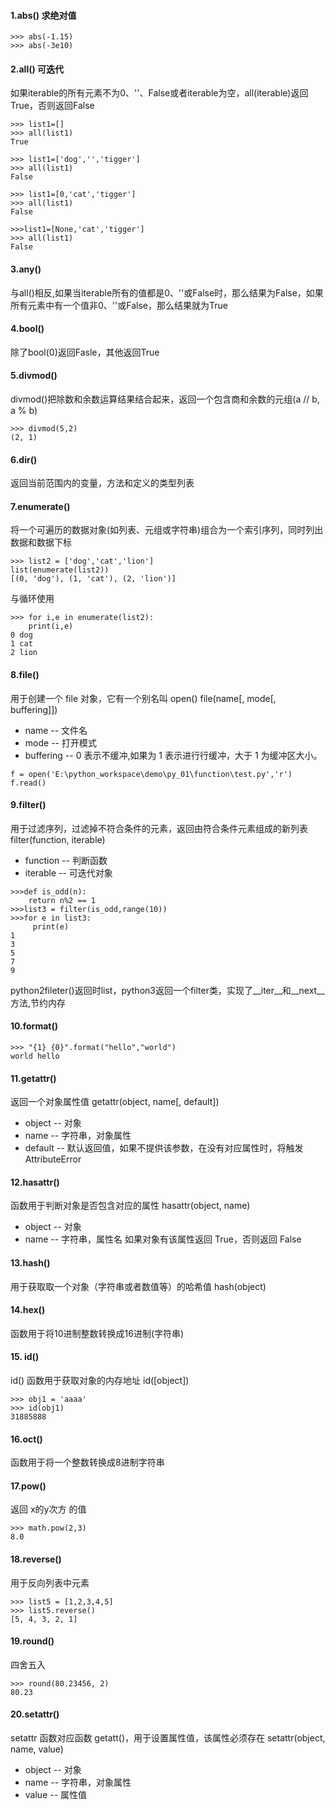 #### 1.abs() 求绝对值
```
>>> abs(-1.15)
>>> abs(-3e10)
```
#### 2.all() 可迭代
如果iterable的所有元素不为0、''、False或者iterable为空，all(iterable)返回True，否则返回False
```
>>> list1=[]
>>> all(list1)
True

>>> list1=['dog','','tigger']
>>> all(list1)
False

>>> list1=[0,'cat','tigger']
>>> all(list1)
False

>>>list1=[None,'cat','tigger']
>>> all(list1)
False
```
#### 3.any()
与all()相反,如果当iterable所有的值都是0、''或False时，那么结果为False，如果所有元素中有一个值非0、''或False，那么结果就为True

#### 4.bool()
除了bool(0)返回Fasle，其他返回True

#### 5.divmod()
divmod()把除数和余数运算结果结合起来，返回一个包含商和余数的元组(a // b, a % b)
```
>>> divmod(5,2)
(2, 1)
```
#### 6.dir()
返回当前范围内的变量，方法和定义的类型列表

#### 7.enumerate()
将一个可遍历的数据对象(如列表、元组或字符串)组合为一个索引序列，同时列出数据和数据下标
```
>>> list2 = ['dog','cat','lion']
list(enumerate(list2))
[(0, 'dog'), (1, 'cat'), (2, 'lion')]
```
与循环使用
```
>>> for i,e in enumerate(list2):
    print(i,e)
0 dog
1 cat
2 lion
```

#### 8.file()
用于创建一个 file 对象，它有一个别名叫 open()
file(name[, mode[, buffering]])
- name -- 文件名
- mode -- 打开模式
- buffering -- 0 表示不缓冲,如果为 1 表示进行行缓冲，大于 1 为缓冲区大小。
```
f = open('E:\python_workspace\demo\py_01\function\test.py','r')
f.read()
```

#### 9.filter()
用于过滤序列，过滤掉不符合条件的元素，返回由符合条件元素组成的新列表
filter(function, iterable)
- function -- 判断函数
- iterable -- 可迭代对象
```
>>>def is_odd(n):
    return n%2 == 1
>>>list3 = filter(is_odd,range(10))
>>>for e in list3:
     print(e)
1
3
5
7
9
```
python2fileter()返回时list，python3返回一个filter类，实现了__iter__和__next__方法,节约内存

#### 10.format()
```
>>> "{1} {0}".format("hello","world")
world hello
```

#### 11.getattr()
返回一个对象属性值
getattr(object, name[, default])
- object -- 对象
- name -- 字符串，对象属性
- default -- 默认返回值，如果不提供该参数，在没有对应属性时，将触发 AttributeError

#### 12.hasattr()
函数用于判断对象是否包含对应的属性
hasattr(object, name)
- object -- 对象
- name -- 字符串，属性名
如果对象有该属性返回 True，否则返回 False

#### 13.hash()
用于获取取一个对象（字符串或者数值等）的哈希值
hash(object)

#### 14.hex()
函数用于将10进制整数转换成16进制(字符串)

#### 15. id()
id() 函数用于获取对象的内存地址
id([object])
```
>>> obj1 = 'aaaa'
>>> id(obj1)
31885888
```

#### 16.oct()
函数用于将一个整数转换成8进制字符串

#### 17.pow()
返回 x的y次方 的值
```
>>> math.pow(2,3)
8.0
```

#### 18.reverse()
用于反向列表中元素
```
>>> list5 = [1,2,3,4,5]
>>> list5.reverse()
[5, 4, 3, 2, 1]
```

#### 19.round()
四舍五入
```
>>> round(80.23456, 2)
80.23
```

#### 20.setattr()
setattr 函数对应函数 getatt()，用于设置属性值，该属性必须存在
setattr(object, name, value)
- object -- 对象
- name -- 字符串，对象属性
- value -- 属性值



